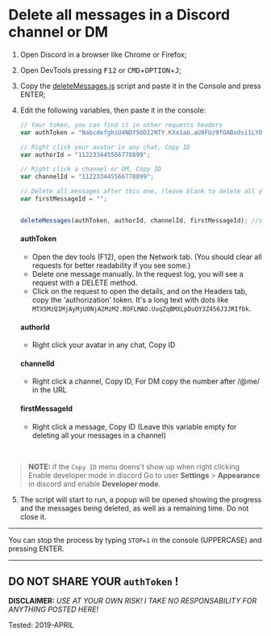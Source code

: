 # Delete all messages in a Discord channel or DM

1. Open Discord in a browser like Chrome or Firefox;

2. Open DevTools pressing <kbd>F12</kbd> or <kbd>CMD</kbd>+<kbd>OPTION</kbd>+<kbd>J</kbd>;

3. Copy the [deleteMessages.js](https://gist.github.com/victornpb/135f5b346dea4decfc8f63ad7d9cc182#file-deletemessages-js) script and paste it in the Console and press ENTER;
   
4. Edit the following variables, then paste it in the console:

    ```js
    // Your token, you can find it in other requests headers
    var authToken = "NabcdefghiU4NDY5ODI2NTY.KXx1ab.aU8FUz9fOABxdsi1LYORJuv666f";

    // Right click your avatar in any chat, Copy ID
    var authorId = "112233445566778899";

    // Right click a channel or DM, Copy ID
    var channelId = "112233445566778899";

    // Delete all messages after this one, (leave blank to delete all your messages in a channel)
    var firstMessageId = "";


    deleteMessages(authToken, authorId, channelId, firstMessageId); //start
    ```

    #### authToken
      - Open the dev tools (F12), open the Network tab. (You should clear all requests for better readability if you see some.)
      - Delete one message manually. In the request log, you will see a request with a DELETE method.
      - Click on the request to open the details, and on the Headers tab, copy the 'authorization' token. It's a long text with dots like `MTX5MzQ1MjAyMjU0NjA2MzM2.ROFLMAO.UvqZqBMXLpDuOY3Z456J3JRIfbk`.

    #### authorId
      - Right click your avatar in any chat, Copy ID
      
    #### channelId
      - Right click a channel, Copy ID, For DM copy the number after /@me/ in the URL

    #### firstMessageId
      - Right click a message, Copy ID (Leave this variable empty for deleting all your messages in a channel)
      
<br>

> **NOTE:** if the `Copy ID` menu doens't show up when right clicking  
> Enable developer mode in discord
>   Go to user **Settings** > **Appearance** in discord and enable **Developer mode**.


5. The script will start to run, a popup will be opened showing the progress and the messages being deleted, as well as a remaining time. Do not close it.

----

You can stop the process by typing `STOP=1` in the console (UPPERCASE) and pressing ENTER.

----
DO NOT SHARE YOUR `authToken` !
----

**DISCLAIMER:** *USE AT YOUR OWN RISK! I TAKE NO RESPONSABILITY FOR ANYTHING POSTED HERE!*

Tested: 2019-APRIL